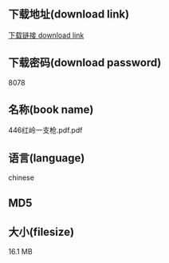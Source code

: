 ## 下载地址(download link)
[下载链接 download link](https://tutu365.netlify.app/?s=446%E7%BA%A2%E5%B2%AD%E4%B8%80%E6%94%AF%E6%9E%AA.pdf)

## 下载密码(download password)
8078

## 名称(book name)
446红岭一支枪.pdf.pdf

## 语言(language)
chinese

## MD5


## 大小(filesize)
16.1 MB
